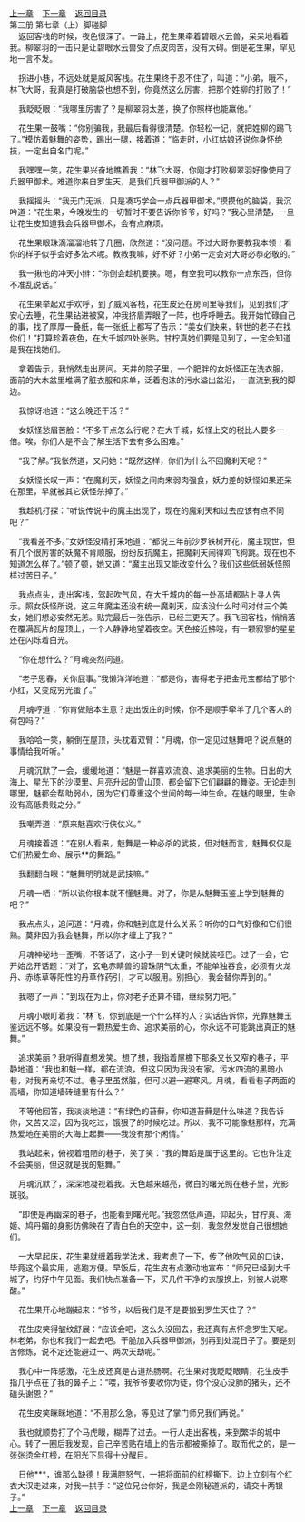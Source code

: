 
[上一章](https://github.com/xiaominghe2014/spider_book/blob/master/book/知北游/第51章.md)&nbsp;&nbsp;&nbsp;&nbsp;[下一章](https://github.com/xiaominghe2014/spider_book/blob/master/book/知北游/第53章.md)&nbsp;&nbsp;&nbsp;&nbsp;[返回目录](https://github.com/xiaominghe2014/spider_book/blob/master/book/知北游/README.md)
<br /> 第三册 第七章（上）脚碰脚<br />
        返回客栈的时候，夜色很深了。一路上，花生果牵着碧眼水云兽，呆呆地看着我。柳翠羽的一击只是让碧眼水云兽受了点皮肉苦，没有大碍。倒是花生果，罕见地一言不发。

    拐进小巷，不远处就是威风客栈。花生果终于忍不住了，叫道：“小弟，哦不，林飞大哥，我真是打破脑袋也想不到，你竟然这么厉害，把那个姓柳的打败了！”

    我眨眨眼：“我哪里厉害了？是柳翠羽太差，换了你照样也能赢他。”

    花生果一鼓嘴：“你别骗我，我最后看得很清楚。你轻松一记，就把姓柳的踢飞了。”模仿着魅舞的姿势，踢出一腿，接着道：“临走时，小红姑娘还说你身怀绝技，一定出自名门呢。”

    我嘿嘿一笑，花生果兴奋地瞧着我：“林飞大哥，你刚才打败柳翠羽好像使用了兵器甲御术。难道你来自罗生天，是我们兵器甲御派的人？”

    我摇摇头：“我无门无派，只是凑巧学会一点兵器甲御术。”摸摸他的脑袋，我沉吟道：“花生果，今晚发生的一切暂时不要告诉你爷爷，好吗？”我心里清楚，一旦让花生皮知道我会兵器甲御术，会有点麻烦。

    花生果眼珠滴溜溜地转了几圈，欣然道：“没问题。不过大哥你要教我本领！看你的样子似乎会好多法术呢。教教我嘛，好不好？小弟一定会对大哥必恭必敬的。”

    我一揪他的冲天小辫：“你倒会趁机要挟。嗯，有空我可以教你一点东西，但你不准乱说话。”

    花生果举起双手欢呼，到了威风客栈，花生皮还在房间里等我们，见到我们才安心去睡，花生果钻进被窝，冲我挤眉弄眼了一阵，也呼呼睡去。我开始忙碌自己的事，找了厚厚一叠纸，每一张纸上都写了告示：“美女们快来，转世的老子在找你们！”打算趁着夜色，在大千城四处张贴。甘柠真她们要是见到了，一定会知道是我在找她们。

    拿着告示，我悄然走出房间。天井的院子里，一个肥胖的女妖怪正在洗衣服，面前的大木盆里堆满了脏衣服和床单，泛着泡沫的污水溢出盆沿，一直流到我的脚边。

    我惊讶地道：“这么晚还干活？”

    女妖怪愁眉苦脸：“不多干点怎么行呢？在大千城，妖怪上交的税比人要多一倍。唉，你们人是不会了解生活下去有多么困难。”

    “我了解。”我怅然道，又问她：“既然这样，你们为什么不回魔刹天呢？”

    女妖怪长叹一声：“在魔刹天，妖怪之间向来弱肉强食，妖力差的妖怪如果还呆在那里，早就被其它妖怪杀掉了。”

    我趁机打探：“听说传说中的魔主出现了，现在的魔刹天和过去应该有点不同吧？”

    “我看差不多。”女妖怪没精打采地道：“都说三年前沙罗铁树开花，魔主现世，但有几个很厉害的妖魔不肯顺服，纷纷反抗魔主，把魔刹天闹得鸡飞狗跳。现在也不知道怎么样了。”顿了顿，她又道：“魔主出现又能改变什么？我们这些低弱妖怪照样过苦日子。”

    我点点头，走出客栈，驾起吹气风，在大千城内的每一处高墙都贴上寻人告示。照女妖怪所说，这三年魔主还没有统一魔刹天，应该没什么时间对付三个美女，她们想必安然无恙。贴完最后一张告示，已经三更天了。我飞回客栈，悄悄落在覆满瓦片的屋顶上，一个人静静地望着夜空。天色接近拂晓，有一颗寂寥的星星还在闪烁着白光。

    “你在想什么？”月魂突然问道。

    “老子思春，关你屁事。”我懒洋洋地道：“都是你，害得老子把金元宝都给了那个小红，又变成穷光蛋了。”

    月魂哼道：“你肯做赔本生意？走出饭庄的时候，你不是顺手牵羊了几个客人的荷包吗？”

    我哈哈一笑，躺倒在屋顶，头枕着双臂：“月魂，你一定见过魅舞吧？说点魅的事情给我听听。”

    月魂沉默了一会，缓缓地道：“魅是一群喜欢流浪、追求美丽的生物。日出的大海上、星光下的沙漠里、月亮升起的雪山顶，都会留下它们翩翩的舞姿。无论走到哪里，魅都会帮助弱小，因为它们尊重这个世间的每一种生命。在魅的眼里，生命没有高低贵贱之分。”

    我嘲弄道：“原来魅喜欢行侠仗义。”

    月魂接着道：“在别人看来，魅舞是一种必杀的武技，但对魅而言，魅舞仅仅是它们热爱生命、展示**的舞蹈。”

    我翻翻白眼：“魅舞明明就是武技嘛。”

    月魂一哂：“所以说你根本就不懂魅舞。对了，你是从魅舞玉鉴上学到魅舞的吧？”

    我点点头，追问道：“月魂，你和魅到底是什么关系？听你的口气好像和它们很熟。莫非因为我会魅舞，所以你才缠上了我？”

    月魂神秘地一歪嘴，不答话了，这小子一到关键时候就装哑巴。过了一会，它开始岔开话题：“对了，玄龟赤睛兽的碧珠阴气太重，不能单独吞食，必须有火龙丹、赤练草等阳性的丹草作药引，才可以服用。别担心，我会替你弄到的。”

    我嗯了一声：“到现在为止，你对老子还算不错，继续努力吧。”

    月魂小眼盯着我：“林飞，你到底是一个什么样的人？实话告诉你，光靠魅舞玉鉴远远不够。如果没有一颗热爱生命、追求美丽的心，你永远不可能跳出真正的魅舞。”

    追求美丽？我听得直想发笑。想了想，我指着屋檐下那条又长又窄的巷子，平静地道：“我也和魅一样，都在流浪，但这只因为我没有家。污水四流的黑暗小巷，对我再亲切不过。巷子里虽然脏，但可以避一避寒风。月魂，看看巷子两面的高墙，你知道墙砖缝里有什么？”

    不等他回答，我淡淡地道：“有绿色的苔藓，你知道苔藓是什么味道？我告诉你，又苦又涩，因为我吃过，饿狠了的时候吃过。所以，我不可能像魅那样，充满热爱地在美丽的大海上起舞——我没有那个闲情。”

    我站起来，俯视着粗陋的巷子，笑了笑：“我的舞蹈是属于这里的。它也许注定不会美丽，但这就是我的魅舞。”

    月魂沉默了，深深地凝视着我。天色越来越亮，微白的曙光照在巷子里，光影斑驳。

    “即使是再幽深的巷子，也能看到曙光呢。”我忽然低声道，仰起头，甘柠真、海姬、鸠丹媚的身影仿佛映在了青白色的天空中，这一刻，我忽然发觉自己很想她们。

    一大早起床，花生果就缠着我学法术，我考虑了一下，传了他吹气风的口诀，毕竟这个最实用，逃跑方便。早饭后，花生皮有点激动地宣布：“师兄已经到大千城了，约好中午见面。我们快点准备一下，买几件干净的衣服换上，别被人说寒酸。”

    花生果开心地蹦起来：“爷爷，以后我们是不是要搬到罗生天住了？”

    花生皮笑得皱纹舒展：“应该会吧，这么久没回去，我还真有点怀念罗生天呢。林老弟，你也和我们一起去吧。干脆加入兵器甲御派，别再到处混日子了。要是刻苦修炼，说不定还能避过一、两次天劫呢。”

    我心中一阵感激，花生皮还真是古道热肠啊。花生果对我眨眨眼睛，花生皮手指几乎点在了我的鼻子上：“喂，我爷爷要收你为徒，你个没心没肺的猪头，还不磕头谢恩？”

    花生皮笑眯眯地道：“不用那么急，等见过了掌门师兄我们再说。”

    我也就顺势打了个马虎眼，糊弄了过去。一行人走出客栈，来到繁华的城中心。转了一圈后我发现，自己辛苦贴在墙上的告示都被撕掉了。取而代之的，是一张张烫金红榜，在阳光下显得十分醒目。

    日他***，谁那么缺德！我满腔怒气，一把将面前的红榜撕下。边上立刻有个红衣大汉走过来，对我一拱手：“这位兄台你好，我是金刚秘道派的，请交十两银子。”
  <br />
[上一章](https://github.com/xiaominghe2014/spider_book/blob/master/book/知北游/第51章.md)&nbsp;&nbsp;&nbsp;&nbsp;[下一章](https://github.com/xiaominghe2014/spider_book/blob/master/book/知北游/第53章.md)&nbsp;&nbsp;&nbsp;&nbsp;[返回目录](https://github.com/xiaominghe2014/spider_book/blob/master/book/知北游/README.md)
